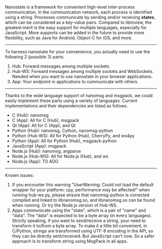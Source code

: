 Nanostate is a framework for convenient high-level inter-process communication.
In the communication network, each process is identified using a string. Processes communicate by sending and/or receiving **states**, which can be considered as a key-value pairs.
Compared to libmview, the greatest merit is the easy support for multiple languages, especially for JavaScript.
More supports can be added in the future to provide more flexibility, such as Java for Android, Object-C for iOS, and more.


----------

To harness nanostate for your convenience, you actually need to use the following 2 (possible 3) parts:

  1. Hub: Forward messages among multiple sockets. 
  2. Hub-WS: Forward messages among multiple sockets and WebSockets. Needed when you want to use nanostate in your browser applications.
  3. App: Your endpoint in applications to communicate with others.

----------

Thanks to the wide language support of nanomsg and msgpack, we could easily implement these parts using a variety of languages. 
Current implementations and their dependencies are listed as follows.

  - C (Hub): nanomsg
  - C (App): All for C (Hub), msgpack
  - Qt (App): All for C (App), and Qt
  - Python (Hub): nanomsg, Cython, nanomsg-python
  - Python (Hub-WS): All for Python (Hub), CherryPy, and ws4py
  - Python (App): All for Python (Hub), msgpack-python
  - JavaScript (App): msgpack
  - Node.js (Hub): nanomsg, argparse
  - Node.js (Hub-WS): All for Node.js (Hub), and ws
  - Node.js (App): TO ADD


----------

Known issues:

  1. If you encounter this warning "UserWarning: Could not load the default wrapper for your platform: cpy, performance may be affected!" when running hub-ws.py, please ensure that nanomsg-python is corrected compiled and linked to libnanomsg.so, and libnanomsg.so can be found when running. Or try the Node.js version of Hub-WS.
  2. Apps communicate using the "state", which is a pair of "name" and "data". The "data" is expected to be a byte array (in every languages). Strictly speaking, if you want to send/receive a string, your need to transform it to/from a byte array. To make it a little bit convenient, in C/Python, strings are transformed using UTF-8 encoding in the API, so they can be directly sent/received. But JavaScript can't now. So a safer approach is to transform string using MsgPack in all apps.
